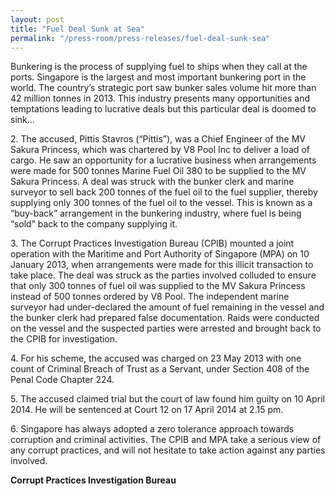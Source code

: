 ```yaml
---
layout: post
title: "Fuel Deal Sunk at Sea"
permalink: "/press-room/press-releases/fuel-deal-sunk-sea"
---
```

Bunkering is the process of supplying fuel to ships when they call at the ports. Singapore is the largest and most important bunkering port in the world. The country’s strategic port saw bunker sales volume hit more than 42 million tonnes in 2013. This industry presents many opportunities and temptations leading to lucrative deals but this particular deal is doomed to sink...

2\.        The accused, Pittis Stavros (“Pittis”), was a Chief Engineer of the MV Sakura Princess, which was chartered by V8 Pool Inc to deliver a load of cargo. He saw an opportunity for a lucrative business when arrangements were made for 500 tonnes Marine Fuel Oil 380 to be supplied to the MV Sakura Princess. A deal was struck with the bunker clerk and marine surveyor to sell back 200 tonnes of the fuel oil to the fuel supplier, thereby supplying only 300 tonnes of the fuel oil to the vessel. This is known as a “buy-back” arrangement in the bunkering industry, where fuel is being “sold” back to the company supplying it.

3\.        The Corrupt Practices Investigation Bureau (CPIB) mounted a joint operation with the Maritime and Port Authority of Singapore (MPA) on 10 January 2013, when arrangements were made for this illicit transaction to take place. The deal was struck as the parties involved colluded to ensure that only 300 tonnes of fuel oil was supplied to the MV Sakura Princess instead of 500 tonnes ordered by V8 Pool. The independent marine surveyor had under-declared the amount of fuel remaining in the vessel and the bunker clerk had prepared false documentation. Raids were conducted on the vessel and the suspected parties were arrested and brought back to the CPIB for investigation.

4\.        For his scheme, the accused was charged on 23 May 2013 with one count of Criminal Breach of Trust as a Servant, under Section 408 of the Penal Code Chapter 224.

5\.        The accused claimed trial but the court of law found him guilty on 10 April 2014. He will be sentenced at Court 12 on 17 April 2014 at 2.15 pm.

6\.        Singapore has always adopted a zero tolerance approach towards corruption and criminal activities. The CPIB and MPA take a serious view of any corrupt practices, and will not hesitate to take action against any parties involved.

**Corrupt Practices Investigation Bureau**
